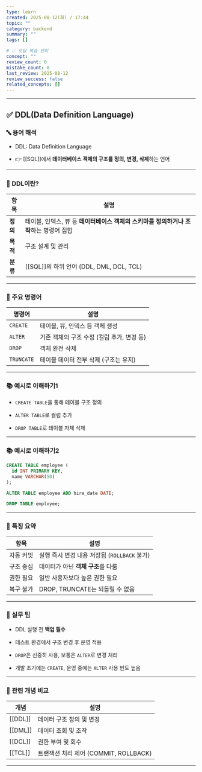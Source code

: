 ```yaml
---
type: learn
created: 2025-08-12(화) / 17:44
topic: ""
category: backend
summary: ""
tags: []

# ✅ 오답 복습 관리
concept: ""
review_count: 0
mistake_count: 0
last_review: 2025-08-12
review_success: false
related_concepts: []
---
```

---

## ✅ DDL(Data Definition Language)

### 🔤 용어 해석

- DDL: Data Definition Language
    
- 👉 [[SQL]]에서 **데이터베이스 객체의 구조를 정의, 변경, 삭제**하는 언어
    

---

### 🧩 DDL이란?

|항목|설명|
|---|---|
|**정의**|테이블, 인덱스, 뷰 등 **데이터베이스 객체의 스키마를 정의하거나 조작**하는 명령어 집합|
|**목적**|구조 설계 및 관리|
|**분류**|[[SQL]]의 하위 언어 (DDL, DML, DCL, TCL)|

---

### 🧱 주요 명령어

|명령어|설명|
|---|---|
|`CREATE`|테이블, 뷰, 인덱스 등 객체 생성|
|`ALTER`|기존 객체의 구조 수정 (컬럼 추가, 변경 등)|
|`DROP`|객체 완전 삭제|
|`TRUNCATE`|테이블 데이터 전부 삭제 (구조는 유지)|

---

### 📚 예시로 이해하기1

- `CREATE TABLE`을 통해 테이블 구조 정의
    
- `ALTER TABLE`로 컬럼 추가
    
- `DROP TABLE`로 테이블 자체 삭제
    

---

### 📚 예시로 이해하기2

```sql
CREATE TABLE employee (
  id INT PRIMARY KEY,
  name VARCHAR(50)
);

ALTER TABLE employee ADD hire_date DATE;

DROP TABLE employee;
```

---

### 🧠 특징 요약

|항목|설명|
|---|---|
|자동 커밋|실행 즉시 변경 내용 저장됨 (`ROLLBACK` 불가)|
|구조 중심|데이터가 아닌 **객체 구조**를 다룸|
|권한 필요|일반 사용자보다 높은 권한 필요|
|복구 불가|DROP, TRUNCATE는 되돌릴 수 없음|

---

### 🎯 실무 팁

- DDL 실행 전 **백업 필수**
    
- 테스트 환경에서 구조 변경 후 운영 적용
    
- `DROP`은 신중히 사용, 보통은 `ALTER`로 변경 처리
    
- 개발 초기에는 `CREATE`, 운영 중에는 `ALTER` 사용 빈도 높음
    

---

### 🧩 관련 개념 비교

|개념|설명|
|---|---|
|[[DDL]]|데이터 구조 정의 및 변경|
|[[DML]]|데이터 조회 및 조작|
|[[DCL]]|권한 부여 및 회수|
|[[TCL]]|트랜잭션 처리 제어 (COMMIT, ROLLBACK)|

---